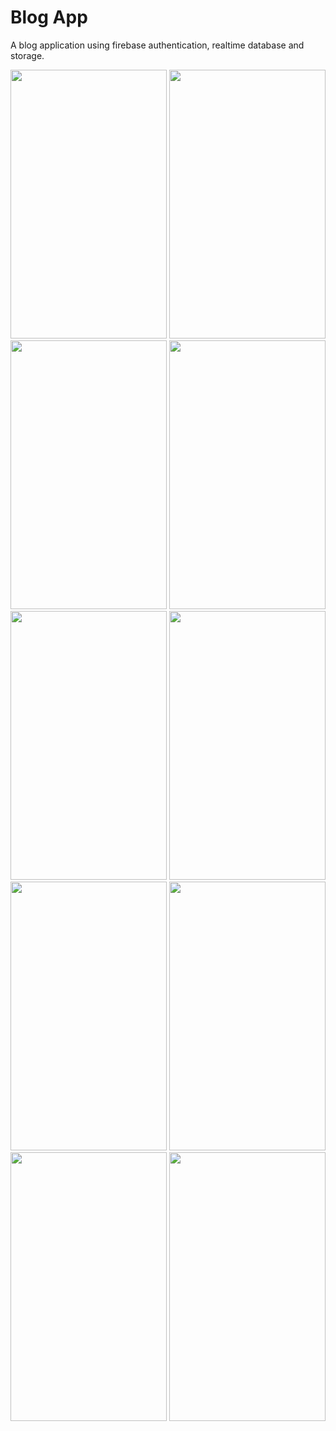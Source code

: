 # Blog App
A blog application using firebase authentication, realtime database and storage.

<img src=https://user-images.githubusercontent.com/56589369/97964207-72684480-1dc9-11eb-8009-54a6c17943d8.png height="430" width="250"> <img src=https://user-images.githubusercontent.com/56589369/97964214-74ca9e80-1dc9-11eb-8ea7-84fefb5bec4b.png height="430" width="250">
<img src=https://user-images.githubusercontent.com/56589369/97964224-77c58f00-1dc9-11eb-970a-4d9328d09e07.png height="430" width="250"> <img src=https://user-images.githubusercontent.com/56589369/97964228-7a27e900-1dc9-11eb-82a6-06825c83de91.png height="430" width="250">
<img src=https://user-images.githubusercontent.com/56589369/97964236-7dbb7000-1dc9-11eb-87ad-3456a58b80d8.png height="430" width="250"> <img src=https://user-images.githubusercontent.com/56589369/97964247-814ef700-1dc9-11eb-9f3a-b5f882fbb012.png height="430" width="250">
<img src=https://user-images.githubusercontent.com/56589369/97964252-8449e780-1dc9-11eb-9dbe-840108e7f229.png height="430" width="250"> <img src=https://user-images.githubusercontent.com/56589369/97964273-8d3ab900-1dc9-11eb-8ba3-1c0be16d95b0.png height="430" width="250">
<img src=https://user-images.githubusercontent.com/56589369/97964290-93309a00-1dc9-11eb-86f2-3a50cf7c8f69.png height="430" width="250"> <img src=https://user-images.githubusercontent.com/56589369/97964305-99267b00-1dc9-11eb-965b-84165e006321.png height="430" width="250">
